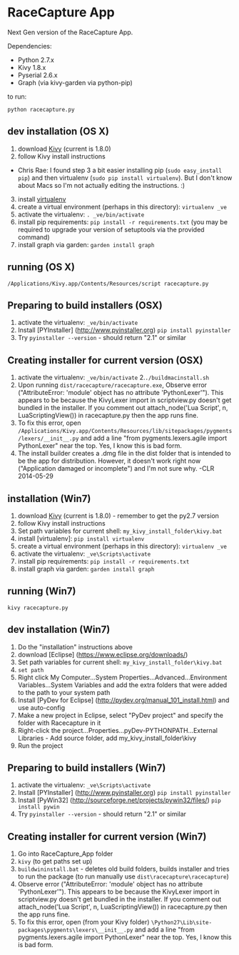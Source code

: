RaceCapture App
===============

Next Gen version of the RaceCapture App.

Dependencies:
* Python 2.7.x
* Kivy 1.8.x
* Pyserial 2.6.x
* Graph (via kivy-garden via python-pip)

to run:

    python racecapture.py

## dev installation (OS X)

1. download [Kivy](http://kivy.org/#download) (current is 1.8.0)
2. follow Kivy install instructions
- Chris Rae: I found step 3 a bit easier installing pip (`sudo easy_install pip`) and then virtualenv (`sudo pip install virtualenv`). But I don't know about Macs so I'm not actually editing the instructions. :)
3. install [virtualenv](http://www.virtualenv.org)
4. create a virtual environment (perhaps in this directory): `virtualenv _ve`
5. activate the virtualenv: `. _ve/bin/activate`
6. install pip requirements: `pip install -r requirements.txt` (you may be required to upgrade your version of setuptools via the provided command)
7. install graph via garden: `garden install graph`

## running (OS X)

    /Applications/Kivy.app/Contents/Resources/script racecapture.py

## Preparing to build installers (OSX)

1. activate the virtualenv: `_ve/bin/activate`
2. Install [PYInstaller] (http://www.pyinstaller.org) `pip install pyinstaller`
3. Try `pyinstaller --version` - should return "2.1" or similar

## Creating installer for current version (OSX)

1. activate the virtualenv: `_ve/bin/activate`
2.`./buildmacinstall.sh`
3. Upon running `dist/racecapture/racecapture.exe`, Observe error ("AttributeError: 'module' object has no attribute 'PythonLexer'"). This appears to be because the KivyLexer import in scriptview.py doesn't get bundled in the installer. If you comment out attach_node('Lua Script', n, LuaScriptingView()) in racecapture.py then the app runs fine.
4. To fix this error, open  `/Applications/Kivy.app/Contents/Resources/lib/sitepackages/pygments/lexers/__init__.py` and add a line "from pygments.lexers.agile import PythonLexer" near the top. Yes, I know this is bad form.
5. The install builder creates a .dmg file in the dist folder that is intended to be the app for distribution. However, it doesn't work right now ("Application damaged or incomplete") and I'm not sure why. -CLR 2014-05-29

## installation (Win7)

1. download [Kivy](http://kivy.org/#download) (current is 1.8.0) - remember to get the py2.7 version
2. follow Kivy install instructions
3. Set path variables for current shell: `my_kivy_install_folder\kivy.bat`
4. install [virtualenv]: `pip install virtualenv`
5. create a virtual environment (perhaps in this directory): `virtualenv _ve`
6. activate the virtualenv: `_ve\Scripts\activate`
7. install pip requirements: `pip install -r requirements.txt`
8. install graph via garden: `garden install graph`

## running (Win7)

    kivy racecapture.py

## dev installation (Win7)

1. Do the "installation" instructions above
2. download [Eclipse] (https://www.eclipse.org/downloads/)
3. Set path variables for current shell: `my_kivy_install_folder\kivy.bat`
4. `set path`
5. Right click My Computer...System Properties...Advanced...Environment Variables...System Variables and add the extra folders that were added to the path to your system path
6. Install [PyDev for Eclipse] (http://pydev.org/manual_101_install.html) and use auto-config
7. Make a new project in Eclipse, select "PyDev project" and specify the folder with Racecapture in it
8. Right-click the project...Properties...pyDev-PYTHONPATH...External Libraries - Add source folder, add my_kivy_install_folder\kivy
9. Run the project

## Preparing to build installers (Win7)

1. activate the virtualenv: `_ve\Scripts\activate`
2. Install [PYInstaller] (http://www.pyinstaller.org) `pip install pyinstaller`
3. Install [PyWin32] (http://sourceforge.net/projects/pywin32/files/) `pip install pywin`
4. Try `pyinstaller --version` - should return "2.1" or similar

## Creating installer for current version (Win7)

1. Go into RaceCapture_App folder
2. `kivy` (to get paths set up)
3. `buildwininstall.bat` - deletes old build folders, builds installer and tries to run the package (to run manually use `dist\racecapture\racecapture`)
5. Observe error ("AttributeError: 'module' object has no attribute 'PythonLexer'"). This appears to be because the KivyLexer import in scriptview.py doesn't get bundled in the installer. If you comment out attach_node('Lua Script', n, LuaScriptingView()) in racecapture.py then the app runs fine.
6. To fix this error, open (from your Kivy folder) `\Python27\Lib\site-packages\pygments\lexers\__init__.py` and add a line "from pygments.lexers.agile import PythonLexer" near the top. Yes, I know this is bad form.
